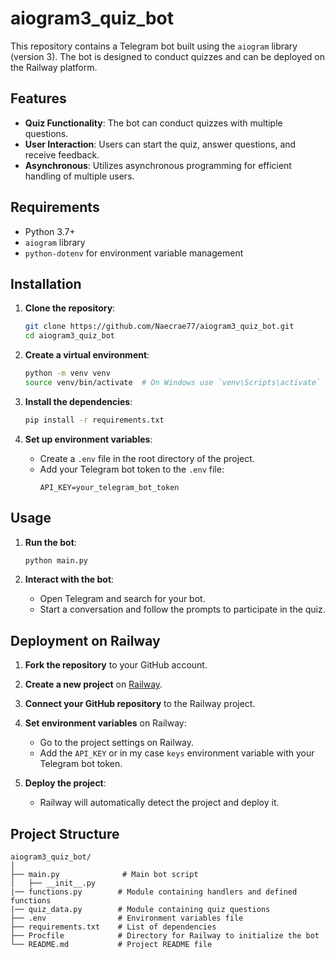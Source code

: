 
# aiogram3_quiz_bot

This repository contains a Telegram bot built using the `aiogram` library (version 3). The bot is designed to conduct quizzes and can be deployed on the Railway platform.

## Features

- **Quiz Functionality**: The bot can conduct quizzes with multiple questions.
- **User Interaction**: Users can start the quiz, answer questions, and receive feedback.
- **Asynchronous**: Utilizes asynchronous programming for efficient handling of multiple users.

## Requirements

- Python 3.7+
- `aiogram` library
- `python-dotenv` for environment variable management

## Installation

1. **Clone the repository**:
    ```bash
    git clone https://github.com/Naecrae77/aiogram3_quiz_bot.git
    cd aiogram3_quiz_bot
    ```

2. **Create a virtual environment**:
    ```bash
    python -m venv venv
    source venv/bin/activate  # On Windows use `venv\Scripts\activate`
    ```

3. **Install the dependencies**:
    ```bash
    pip install -r requirements.txt
    ```

4. **Set up environment variables**:
    - Create a `.env` file in the root directory of the project.
    - Add your Telegram bot token to the `.env` file:
      ```
      API_KEY=your_telegram_bot_token
      ```

## Usage

1. **Run the bot**:
    ```bash
    python main.py
    ```

2. **Interact with the bot**:
    - Open Telegram and search for your bot.
    - Start a conversation and follow the prompts to participate in the quiz.

## Deployment on Railway

1. **Fork the repository** to your GitHub account.

2. **Create a new project** on [Railway](https://railway.app/).

3. **Connect your GitHub repository** to the Railway project.

4. **Set environment variables** on Railway:
    - Go to the project settings on Railway.
    - Add the `API_KEY` or in my case `keys` environment variable with your Telegram bot token.

5. **Deploy the project**:
    - Railway will automatically detect the project and deploy it.

## Project Structure

```
aiogram3_quiz_bot/
│
├── main.py              # Main bot script
│   ├── __init__.py
|── functions.py        # Module containing handlers and defined functions
|── quiz_data.py        # Module containing quiz questions
├── .env                # Environment variables file
├── requirements.txt    # List of dependencies
├── Procfile            # Directory for Railway to initialize the bot
└── README.md           # Project README file
```
